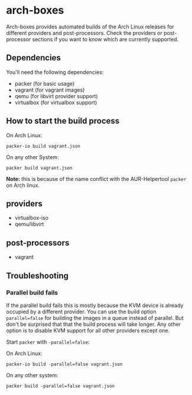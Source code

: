 # arch-boxes

Arch-boxes provides automated builds of the Arch Linux releases for
different providers and post-processors. Check the providers or post-processor sections if you want to know
which are currently supported.

## Dependencies

You'll need the following dependencies:

* packer (for basic usage)
* vagrant (for vagrant images)
* qemu (for libvirt provider support)
* virtualbox (for virtualbox support)

## How to start the build process

On Arch Linux:

`packer-io build vagrant.json`

On any other System:

`packer build vagrant.json`

**Note:** this is because of the name conflict with the AUR-Helpertool
`packer` on Arch linux.

## providers

* virtualbox-iso
* qemu/libvirt

## post-processors

* vagrant

## Troubleshooting

### Parallel build fails
If the parallel build fails this is mostly because the KVM device is
already occupied by a different provider. You can use the build option
`parallel=false` for building the images in a queue instead of parallel.
But don't be surprised that that the build process will take longer. Any
other option is to disable KVM support for all other providers except
one.

Start `packer` with `-parallel=false`:

On Arch Linux:

`packer-io build -parallel=false vagrant.json`

On any other system:

`packer build -parallel=false vagrant.json`
